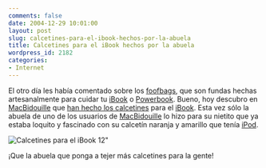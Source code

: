 ```yaml
---
comments: false
date: 2004-12-29 10:01:00
layout: post
slug: calcetines-para-el-ibook-hechos-por-la-abuela
title: Calcetines para el iBook hechos por la abuela
wordpress_id: 2182
categories:
- Internet
---
```


El otro día les había comentado sobre los [foofbags](http://www.minid.net/2004/12/27/foofbag-funda-personalizada-para-tu-ibook-o-powerbook-g4/), que son fundas hechas artesanalmente para cuidar tu [iBook](http://www.apple.com/ibook/) o [Powerbook](http://www.apple.com/powerbook/). Bueno, hoy descubro en [MacBidouille](http://www.macbidouille.com) que [han hecho los calcetines](http://www.macbidouille.com/niouzcontenu.php?date=2004-12-26#10173) para el [iBook](http://www.apple.com/ibook/). Esta vez sólo la abuela de uno de los usuarios de [MacBidouille](http://www.macbidouille.com) lo hizo para su nietito que ya estaba loquito y fascinado con su calcetín naranja y amarillo que tenía [iPod](http://www.apple.com/ipod/).





![Calcetines para el iBook 12&quot;](http://www.minid.net/images/chaussettes_ibook12.png)





¡Que la abuela que ponga a tejer más calcetines para la gente!




 
